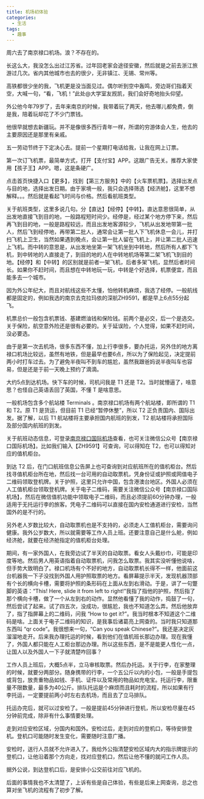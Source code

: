 ```yaml
---
title: 机场初体验
categories:
  - 生活
tags:
  - 趣事
---
```


周六去了南京禄口机场。浪？不存在的。

<!-- more -->

长这么大，我没怎么出过江苏省。过年回老家会途径安徽，然后就是之前去浙江旅游过几次。省内其他城市也去的很少，无非镇江、无锡、常州等。

高铁都很少坐的我，飞机更是没当面见过。偶尔听到空中轰鸣，旁边哥们指着天空，大喊一句，“看，飞机！”此处@大学室友觊凯，我们会好奇地抬头仰望。

外公他今年79岁了，去年来南京的时候，我带着玩了两天，他去哪儿都免费，倒是我，陪着玩却花了不少门票钱。

他很早就想去新疆玩。并不是像很多西行青年一样，所谓的穷游体会人生，他去的主要原因还是那里有亲戚。

五一劳动节终于下定决心去。提前一个星期打电话给我，让我在网上订票。

第一次订飞机票，最简单方式，打开【支付宝】APP。这跟广告无关。推荐大家使用【孩子王】APP。嗯，这是条硬广。

点击首页快捷入口【更多】，找到【第三方服务】中的【火车票机票】。选择出发点与目的地，选择出发日期。由于家境一般，我只会选择筛选【经济舱】，这里不想解释。。。然后就是看起飞时间与价格。然后看航班类型。

关于航班类型，这里多说几句。分【直达】【经停】【中转】。直达意思很简单，从出发地直接飞到目的地，一般路程短时间少。经停是，经过某个地方停下来，然后再飞到目的地，一般是路程较远，而且出发地客源较少，飞机从出发地带第一批人，然后飞到经停地，再带第二批人，通常会让第一批人下飞机休息一会儿，并打扫飞机上卫生，当然如果遇到晚点，会让第一批人留在飞机上，并让第二批人迅速上飞机。而中转的意思是，从出发地坐第一架飞机坐到中转地，然后所有人都下飞机，到中转地的人直接走了，到目的地的人在中转地机场等第二架飞机飞到目的地。【经停】和【中转】的区别就是前者一架飞机，后者多架飞机，显然后者时间长。如果你不赶时间，而且想在中转地玩一玩，中转是个好选择，机票便宜，而且能多去一个城市。

因为外公年纪大，而且对航线这些不太懂，怕他转机麻烦，我选了经停。一般航线都是固定的，例如我选的南京去克拉玛依的深航ZH9591，都是早上6点55分起飞。

机票总价一般包含机票钱、基建燃油钱和保险钱。前两个是必交，后一个是选交。关于保险，航空意外险还是很有必要的。关于延误险，个人觉得，如果不赶时间，没必要选。

由于是第一次去机场，很多东西不懂，加上行李很多，要办托运，另外住的地方离禄口机场比较远，虽然有地铁，但是最早也要6点，所以为了保险起见，决定提前两小时打车过去。为了避免半夜叫不到车的尴尬，虽然我跟爸妈说半夜叫车也容易，但是还是于前一天晚上预约了滴滴。

大约5点到达机场。快下车的时候，司机问我是 T1 还是 T2。当时就懵逼了，啥意思？也怪自己英语丢回了英国，不懂 T 是啥意思。

一般机场包含多个航站楼 Terminals 。南京禄口机场有两个航站楼，即所谓的 T1 和 T2。原 T1 是货运，但目前 T1 已经“暂停休整”，所以 T2 正负责国内、国际出发。据了解，以后 T1 航站楼将主要承担国内航班的到发，T2 航站楼将承担国际及部分国内航班的到发。

关于航班动态信息，可登录[南京禄口国际机场](http://www.njiairport.com/)查看，也可关注微信公众号【南京禄口国际机场】。比如我们输入【ZH9591】可查询，可以得知在 T2，也可以得知对应的值机柜台。

到达 T2 后，在门口航班信息公告屏上也可查询到对应航班所在的值机柜台。然后找寻值机柜台所在地，然后找一台可用的自动取票机，凭身份证或护照或网值电子二维码领取登机牌。关于护照，这里只允许中国，包含港澳台地区。外国人必须在人工值机柜台领取登机牌。关于电子二维码，需要关注微信公众号【南京禄口国际机场】，然后在微信值机功能中领取电子二维码，而且必须提前60分钟办理，一般适用于无托运行李的旅客。凭电子二维码可以直接在国内安检通道进行安检，当然国外的是不行的。

另外老人岁数比较大，自动取票机也是不支持的，必须走人工值机柜台，需要询问健康。我外公岁数大，所以就需要等工作人员上班。还要注意自己是什么舱，例如经济舱，就要在经济舱指定的值机柜台处理。

期间，有一家外国人，在我旁边试了半天的自动取票。看女人头戴纱巾，可能是印度等地。然后男人用英语指着自动取票机，问我怎么取票。我其实没听懂他说啥，但手势大致明白了。禄口机场有个不好的地方，自动取票机长得不一样，他面前这台机器我一下子没找到外国人用护照取票的地方。看屏幕提示半天，发现机器顶部有个长的横向卡槽，需要将护照的条形码在上面从左到右滑动。于是，讲了一句蹩脚的英语：“This! Here, slide it from left to right!”我指了指他的护照，然后指了那个横向卡槽，做了一个从左到右的动作。显然他看懂了我的动作，捣鼓了一句，然后尝试了起来。试了四五次，没成功，很尴尬，我也不知道怎么弄。然后他放弃了，指了指屏幕上的二维码，问我 “How to get it?”。我当时根本不知道这个二维码是啥。上面关于电子二维码的知识，是我事后诸葛亮上网查的。当时我只知道那东西叫 “qr code”。我很想来一句，“Can you speak Chinese?”。我还是决定灰溜溜地走开。后来我办理托运的时候，看到他们在值机班长那边办理。现在我懂了，外国人都只能在人工柜台那边办理。所以这些东西，是不是能更人性化一点，让国人以及外国人一下子就清楚咋回事？

工作人员上班后，大概5点半，立马审核取票。然后办托运。关于行李，在家整理的时候，就要分两部分。随身携带的行李，一个五公斤以内的小包，一般是手提包或背包，放贵重物品如钱、手机、证件以及常用的物品如充电宝。托运行李，限重量不限数量，最多为40公斤。排队托运是个麻烦而且耗时的流程，所以如果有行李托运，一定要提前两小时左右去机场，而且去了立马排队。

托运办完后，就可以过安检了。一般是提前45分钟进行登机，所以安检尽量在45分钟前完成，除非有什么事情要处理。

走到对应安检区域，分国内和国外。安检过后，走到对应的登机口，等待安排登机。登机口可能随时发生变化，需要随时注意广播。

安检时，送行人员就不允许进入了。我给外公指清楚安检区域内大的指示牌提示的登机口，让他沿着那个方向走，找对应登机口，然后让他不懂的就问工作人员。

据外公说，到达登机口后，是安排小公交前往对应飞机的。

后面的事情我也不太清楚了，上诉有些是自己体验，有些是后来上网查询，总之也算对坐飞机的流程有了初步了解。
